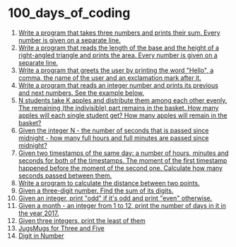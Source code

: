 # 100_days_of_coding

1) [Write a program that takes three numbers and prints their sum. Every number is given on a separate line.](day_001.md)
2) [Write a program that reads the length of the base and the height of a right-angled triangle and prints the area. Every number is given on a separate line.](day_002.md)
3) [Write a program that greets the user by printing the word "Hello", a comma, the name of the user and an exclamation mark after it.](day_003.md)
4) [Write a program that reads an integer number and prints its previous and next numbers. See the example below.](day_004.md)
5) [N students take K apples and distribute them among each other evenly. The remaining (the indivisible) part remains in the basket. How many apples will each single student get? How many apples will remain in the basket?](day_005.md)
6) [Given the integer N - the number of seconds that is passed since midnight - how many full hours and full minutes are passed since midnight?](day_006.md)
7) [Given two timestamps of the same day: a number of hours, minutes and seconds for both of the timestamps. The moment of the first timestamp happened before the moment of the second one. Calculate how many seconds passed between them.](day_007.md)
8) [Write a program to calculate the distance between two points.](day_008.md)
9) [Given a three-digit number. Find the sum of its digits.](day_009.md)
10) [Given an integer, print "odd" if it's odd and print "even" otherwise.](day_010.md)
11) [Given a month - an integer from 1 to 12, print the number of days in it in the year 2017.](day_011.md)
12) [Given three integers, print the least of them](day_012.md)
13) [JugsMugs for Three and Five](day_013.md)
14) [Digit in Number](day_014.md)
